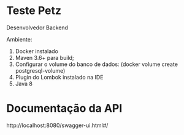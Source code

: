 # Teste Petz
Desenvolvedor Backend

Ambiente:

1. Docker instalado
1. Maven 3.6+ para build;
1. Configurar o volume do banco de dados: (docker volume create postgresql-volume)
1. Plugin do Lombok instalado na IDE
1. Java 8

# Documentação da API
http://localhost:8080/swagger-ui.html#/